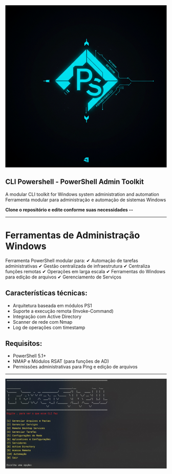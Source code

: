 <img src="powershell.jpg" alt="readme">


## CLI Powershell - PowerShell Admin Toolkit

A modular CLI toolkit for Windows system administration and automation
Ferramenta modular para administração e automação de sistemas Windows

**Clone o repositório e edite conforme suas necessidades --**

-------------------------------------
# Ferramentas de Administração Windows

Ferramenta PowerShell modular para:
✔ Automação de tarefas administrativas
✔ Gestão centralizada de infraestrutura
✔ Centraliza funções remotas
✔ Operações em larga escala
✔ Ferramentas do Windows para edição de arquivos
✔ Gerenciamento de Serviços

## Características técnicas:
- Arquitetura baseada em módulos PS1
- Suporte a execução remota (Invoke-Command)
- Integração com Active Directory
- Scanner de rede com Nmap
- Log de operações com timestamp

## Requisitos:
- PowerShell 5.1+
- NMAP e Módulos RSAT (para funções de AD) 
- Permissões administrativas para Ping e edição de arquivos

-------------------------------------


<img src="CLIPowershell.jpg" alt="readme">

